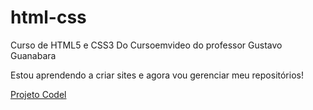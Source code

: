 # html-css
 Curso de HTML5 e CSS3 Do Cursoemvideo do professor Gustavo Guanabara

 Estou aprendendo a criar sites e agora vou gerenciar meu repositórios!


<a href ="https://renanrosostolato.github.io/Projeto-Cordel/"> Projeto Codel


